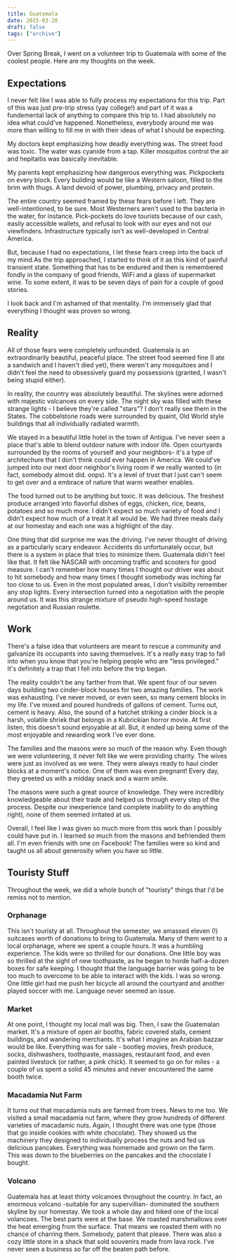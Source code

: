 ```yaml
---
title: Guatemala
date: 2015-03-20
draft: false
tags: ["archive"]
---
```

Over Spring Break, I went on a volunteer trip to Guatemala with some of the coolest people. Here are my thoughts on the week.

## Expectations
I never felt like I was able to fully process my expectations for this trip. Part of this was just pre-trip stress (yay college!) and part of it was a fundemental lack of anything to compare this trip to. I had absolutely no idea what could've happened. Nonetheless, everybody around me was more than willing to fill me in with their ideas of what I should be expecting.

My doctors kept emphasizing how deadly everything was. The street food was toxic. The water was cyanide from a tap. Killer mosquitos control the air and hepitaitis was basically inevitable.

My parents kept emphasizing how dangerous everything was. Pickpockets on every block. Every building would be like a Western saloon, filled to the brim with thugs. A land devoid of power, plumbing, privacy and protein.

The entire country seemed framed by these fears before I left. They are well-intentioned, to be sure. Most Westerners aren't used to the bacteria in the water, for instance. Pick-pockets do love tourists because of our cash, easily accessible wallets, and refusal to look with our eyes and not our viewfinders. Infrastructure typically isn't as well-developed in Central America. 

But, because I had no expectations, I let these fears creep into the back of my mind.As the trip approached, I started to think of it as this kind of painful transient state. Something that has to be endured and then is remembered fondly in the company of good friends, WiFi and a glass of supermarket wine. To some extent, it was to be seven days of pain for a couple of good stories.

I look back and I'm ashamed of that mentality. I'm immensely glad that everything I thought was proven so wrong.

## Reality
All of those fears were completely unfounded. Guatemala is an extraordinarily beautiful, peaceful place. The street food seemed fine (I ate a sandwich and I haven't died yet), there weren't any mosquitoes and I didn't feel the need to obsessively guard my possessions (granted, I wasn't being stupid either). 

In reality, the country was absolutely beautiful. The skylines were adorned with majestic volcanoes on every side. The night sky was filled with these strange lights - I believe they're called "stars"? I don't really see them in the States. The cobbelstone roads were surrounded by quaint, Old World style buildings that all individually radiated warmth. 

We stayed in a beautiful little hotel in the town of Antigua. I've never seen a place that's able to blend outdoor nature with indoor life. Open courtyards surrounded by the rooms of yourself and your neighbors- it's a type of architechure that I don't think could ever happen in America. We could've jumped into our next door neighbor's living room if we really wanted to (in fact, somebody almost did. oops). It's a level of trust that I just can't seem to get over and a embrace of nature that warm weather enables. 

The food turned out to be anything but toxic. It was delicious. The freshest produce arranged into flavorful dishes of eggs, chicken, rice, beans, potatoes and so much more. I didn't expect so much variety of food and I didn't expect how much of a treat it all would be. We had three meals daily at our homestay and each one was a highlight of the day. 

One thing that did surprise me was the driving. I've never thought of driving as a particularly scary endeavor. Accidents do unfortunately occur, but there is a system in place that tries to minimize them. Guatemala didn't feel like that. It felt like NASCAR with oncoming traffic and scooters for good measure. I can't remember how many times I thought our driver was about to hit somebody and how many times I thought somebody was inching far too close to us. Even in the most populated areas, I don't visibilty remember any stop lights. Every intersection turned into a negotiation with the people around us. It was this strange mixture of pseudo high-speed hostage negotation and Russian roulette. 

## Work
There's a false idea that volunteers are meant to rescue a community and galvanize its occupants into saving themselves. It's a really easy trap to fall into when you know that you're helping people who are "less privileged." It's definitely a trap that I fell into before the trip began.

The reality couldn't be any farther from that. We spent four of our seven days building two cinder-block houses for two amazing families. The work was exhausting. I've never moved, or even seen, so many cement blocks in my life. I've mixed and poured hundreds of gallons of cement. Turns out, cement is heavy. Also, the sound of a hatchet striking a cinder block is a harsh, volatile shriek that belongs in a Kubrickian horror movie. At first listen, this doesn't sound enjoyable at all. But, it ended up being some of the most enjoyable and rewarding work I've ever done.

The families and the masons were so much of the reason why. Even though we were volunteering, it never felt like we were providing charity. The wives were just as involved as we were. They were always ready to haul cinder blocks at a moment's notice. One of them was even pregnant! Every day, they greeted us with a midday snack and a warm smile. 

The masons were such a great source of knowledge. They were incredibly knowledgeable about their trade and helped us through every step of the process. Despite our inexperience (and complete inability to do anything right), none of them seemed irritated at us.

Overall, I feel like I was given so much more from this work than I possibly could have put in. I learned so much from the masons and befriended them all. I'm even friends with one on Facebook! The families were so kind and taught us all about generosity when you have so little.

## Touristy Stuff
Throughout the week, we did a whole bunch of "touristy" things that I'd be remiss not to mention.

### Orphanage 
This isn't touristy at all. Throughout the semester, we amassed eleven (!) suitcases worth of donations to bring to Guatemala. Many of them went to a local orphanage, where we spent a couple hours. It was a humbling experience. The kids were so thrilled for our donations. One little boy was so thrilled at the sight of new toothpaste, as he began to horde half-a-dozen boxes for safe keeping. I thought that the language barrier was going to be too much to overcome to be able to interact with the kids. I was so wrong. One little girl had me push her bicycle all around the courtyard and another played soccer with me. Language never seemed an issue.


### Market 
At one point, I thought my local mall was big. Then, I saw the Guatemalan market. It's a mixture of open air booths, fabric covered stalls, cement buildings, and wandering merchants. It's what I imagine an Arabian bazzar would be like. Everything was for sale - bootleg movies, fresh produce, socks, dishwashers, toothpaste, massages, restaurant food, and even painted livestock (or rather, a pink chick). It seemed to go on for miles - a couple of us spent a solid 45 minutes and never encountered the same booth twice.

### Macadamia Nut Farm 
It turns out that macadamia nuts are farmed from trees. News to me too. We visited a small macadamia nut farm, where they grow hundreds of different varieties of macadamic nuts. Again, I thought there was one type (those that go inside cookies with white chocolate). They showed us the machinery they designed to individually process the nuts and fed us delicious pancakes. Everything was homemade and grown on the farm. This was down to the blueberries on the pancakes and the chocolate I bought.

### Volcano
Guatemala has at least thirty volcanoes throughout the country. In fact, an enormous volcano -suitable for any supervillian- dominated the southern skyline by our homestay. We took a whole day and hiked one of the local volancoes. The best parts were at the base. We roasted marshmallows over the heat emerging from the surface. That means we roasted them with no chance of charring them. Somebody, patent that please. There was also a cozy little store in a shack that sold souvenirs made from lava rock. I've never seen a business so far off the beaten path before.
